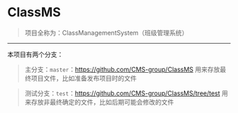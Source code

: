 # ClassMS
>项目全称为：ClassManagementSystem（班级管理系统）
----
本项目有两个分支：

>主分支：`master`：https://github.com/CMS-group/ClassMS 用来存放最终项目文件，比如准备发布项目时的文件 

>测试分支：`test`：https://github.com/CMS-group/ClassMS/tree/test 用来存放非最终确定的文件，比如后期可能会修改的文件
